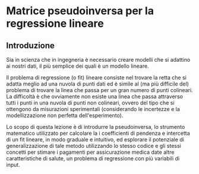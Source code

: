 # Matrice pseudoinversa per la regressione lineare

## Introduzione

Sia in scienza che in ingegneria è necessario creare modelli che si adattino ai nostri dati, il più semplice dei quali è un modello lineare.

Il problema di regressione (o fit) lineare consiste nel trovare la retta che si adatta meglio ad una nuvola di punti dati ed è simile al (ma più difficile del) problema di trovare la linea che passa per un gran numero di punti colineari. La difficoltà è che ovviamente non esiste una linea che passa attraverso tutti i punti in una nuvola di punti non colineari, ovvero del tipo che si ottengono da misurazioni sperimentali (considerando le incertezze e la modellizzazione non perfetta dell'esperimento).

Lo scopo di questa lezione è di introdurre la pseudoinversa, lo strumento matematico utilizzato per calcolare la i coefficienti di pendenza e intercetta di un fit lineare, in modo graduale e intuitivo, ed esplorare il potenziale di generalizzazione di tale metodo utilizzando lo stesso codice e gli stessi concetti per stimare i pagamenti per assicurazione medica date altre caratteristiche di salute, un problema di regressione con più variabili di input.
